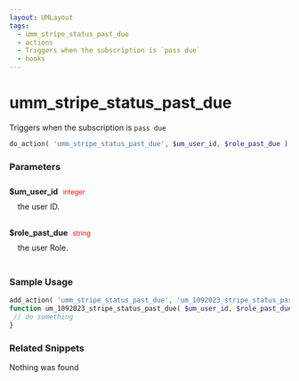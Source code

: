 ```yaml
---
layout: UMLayout
tags: 
  - umm_stripe_status_past_due
  - actions
  - Triggers when the subscription is `pass due`
  - hooks
---
```

# umm\_stripe\_status\_past\_due
Triggers when the subscription is `pass due`
``` php
do_action( 'umm_stripe_status_past_due', $um_user_id, $role_past_due )
```
<div class='hook-sep'></div>

### Parameters

<div style='padding: 10px 0px 10px;'>
<strong>$um_user_id</strong> <span style='color:red;font-size:12px;padding: 0px 5px 0px 5px' >integer</span>
<div style="margin-left:10px;padding: 10px 5px">the user ID.</div>
</div>
<div style='padding: 10px 0px 10px;'>
<strong>$role_past_due</strong> <span style='color:red;font-size:12px;padding: 0px 5px 0px 5px' >string</span>
<div style="margin-left:10px;padding: 10px 5px">the user Role.</div>
</div>
<div class='hook-sep'></div>



### Sample Usage

``` php
add_action( 'umm_stripe_status_past_due', 'um_1092023_stripe_status_past_due ', 10, 2 )
function um_1092023_stripe_status_past_due( $um_user_id, $role_past_due ){
 // do something
}
```
<div class='hook-sep'></div>



### Related Snippets

Nothing was found


